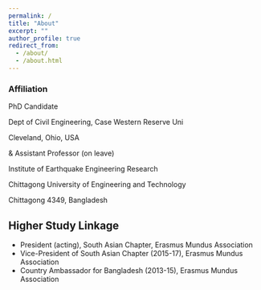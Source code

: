 ```yaml
---
permalink: /
title: "About"
excerpt: ""
author_profile: true
redirect_from: 
  - /about/
  - /about.html
---
```

### Affiliation
PhD Candidate

Dept of Civil Engineering, Case Western Reserve Uni

Cleveland, Ohio, USA

&
Assistant Professor (on leave)

Institute of Earthquake Engineering Research

Chittagong University of Engineering and Technology

Chittagong 4349, Bangladesh

## Higher Study Linkage
* President (acting), South Asian Chapter, Erasmus Mundus Association
* Vice-President of South Asian Chapter (2015-17), Erasmus Mundus Association
* Country Ambassador for Bangladesh (2013-15), Erasmus Mundus Association
